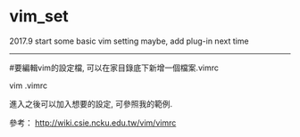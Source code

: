 # vim_set

2017.9
start some basic vim setting
maybe, add plug-in next time


----------------------------------------


#要編輯vim的設定檔, 可以在家目錄底下新增一個檔案.vimrc


vim .vimrc

進入之後可以加入想要的設定, 可參照我的範例.

參考：
http://wiki.csie.ncku.edu.tw/vim/vimrc




